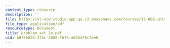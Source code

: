 ```yaml
---
content_type: resource
description: ''
file: https://ol-ocw-studio-app-qa.s3.amazonaws.com/courses/12-808-introduction-to-observational-physical-oceanography-fall-2004/b8796826374c2608f676a0db478c7ee6_problem_set_1a.pdf
file_type: application/pdf
resourcetype: Document
title: problem_set_1a.pdf
uid: b8796826-374c-2608-f676-a0db478c7ee6
---
```

